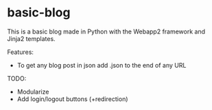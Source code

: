 basic-blog
==========

This is a basic blog made in Python with the Webapp2 framework and Jinja2 templates.


Features:
- To get any blog post in json add .json to the end of any URL


TODO:
- Modularize
- Add login/logout buttons (+redirection)







